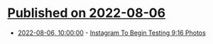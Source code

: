 # [Published on 2022-08-06](index.md)

* [2022-08-06, 10:00:00](https://tech.slashdot.org/story/22/08/05/2224228/instagram-to-begin-testing-916-photos?utm_source=rss1.0mainlinkanon&utm_medium=feed) - [Instagram To Begin Testing 9:16 Photos](https://tech.slashdot.org/story/22/08/05/2224228/instagram-to-begin-testing-916-photos?utm_source=rss1.0mainlinkanon&utm_medium=feed)
